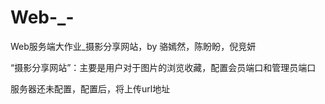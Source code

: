 # Web-_-
Web服务端大作业_摄影分享网站，by 骆嫣然，陈盼盼，倪竞妍


“摄影分享网站”：主要是用户对于图片的浏览收藏，配置会员端口和管理员端口

服务器还未配置，配置后，将上传url地址
